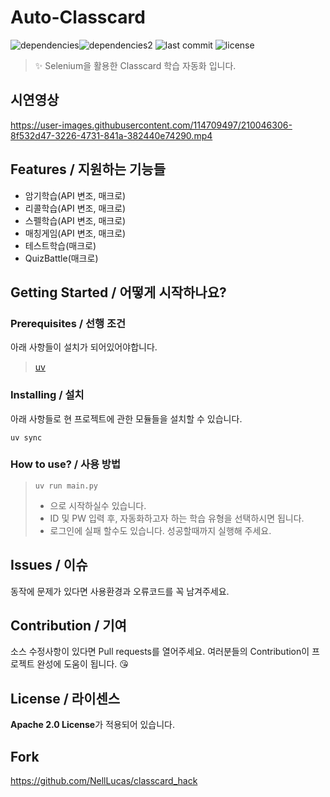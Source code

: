# Auto-Classcard
![dependencies](https://img.shields.io/badge/python-3776AB?style=for-the-badge&logo=python&logoColor=white)![dependencies2](https://img.shields.io/badge/selenium-43B02A?style=for-the-badge&logo=selenium&logoColor=white) ![last commit](https://img.shields.io/github/last-commit/DevNergis/auto-classcard/main?color=red&style=for-the-badge) ![license](https://img.shields.io/github/license/NellLucas/classcard_hack?style=for-the-badge)
> ✨ Selenium을 활용한 Classcard 학습 자동화 입니다.
## 시연영상
https://user-images.githubusercontent.com/114709497/210046306-8f532d47-3226-4731-841a-382440e74290.mp4

## Features / 지원하는 기능들
- 암기학습(API 변조, 매크로)
- 리콜학습(API 변조, 매크로)
- 스펠학습(API 변조, 매크로)
- 매칭게임(API 변조, 매크로)
- 테스트학습(매크로)
- QuizBattle(매크로)


## Getting Started / 어떻게 시작하나요?

### Prerequisites / 선행 조건

아래 사항들이 설치가 되어있어야합니다.

> [uv](https://docs.astral.sh/uv/getting-started/installation/)

### Installing / 설치

아래 사항들로 현 프로젝트에 관한 모듈들을 설치할 수 있습니다.

```
uv sync
```

### How to use? / 사용 방법

> `uv run main.py`
> - 으로 시작하실수 있습니다.
> - ID 및 PW 입력 후, 자동화하고자 하는 학습 유형을 선택하시면 됩니다.
> - 로그인에 실패 할수도 있습니다. 성공할때까지 실행해 주세요.

## Issues / 이슈

동작에 문제가 있다면 사용환경과 오류코드를 꼭 남겨주세요.

## Contribution / 기여

소스 수정사항이 있다면 Pull requests를 열어주세요.
여러분들의 Contribution이 프로젝트 완성에 도움이 됩니다. 😘

## License / 라이센스

**Apache 2.0 License**가 적용되어 있습니다.

## Fork
https://github.com/NellLucas/classcard_hack
